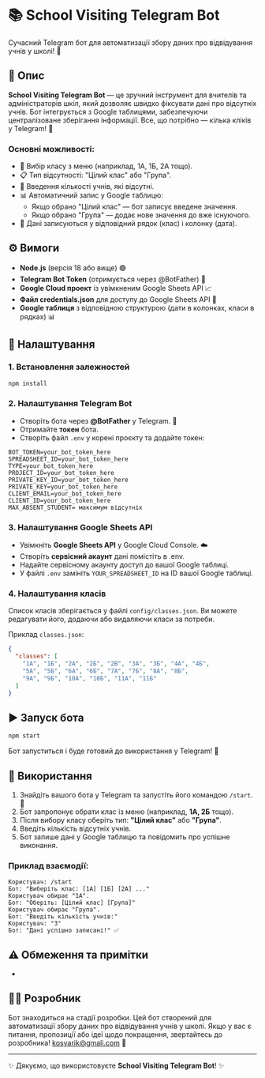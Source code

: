 # 📚 School Visiting Telegram Bot

Сучасний Telegram бот для автоматизації збору даних про відвідування учнів у школі! 🚀

## 🌟 Опис

**School Visiting Telegram Bot** — це зручний інструмент для вчителів та адміністраторів шкіл, який дозволяє швидко фіксувати дані про відсутніх учнів. Бот інтегрується з Google таблицями, забезпечуючи централізоване зберігання інформації. Все, що потрібно — кілька кліків у Telegram! 📱

### Основні можливості:

- 🏫 Вибір класу з меню (наприклад, 1А, 1Б, 2А тощо).
- 📋 Тип відсутності: "Цілий клас" або "Група".
- 🔢 Введення кількості учнів, які відсутні.
- 📊 Автоматичний запис у Google таблицю:
  - Якщо обрано "Цілий клас" — бот записує введене значення.
  - Якщо обрано "Група" — додає нове значення до вже існуючого.
- 📅 Дані записуються у відповідний рядок (клас) і колонку (дата).

## ⚙️ Вимоги

- **Node.js** (версія 18 або вище) 🟢
- **Telegram Bot Token** (отримується через @BotFather) 📩
- **Google Cloud проект** із увімкненим Google Sheets API 📈
- **Файл credentials.json** для доступу до Google Sheets API 🔑
- **Google таблиця** з відповідною структурою (дати в колонках, класи в рядках) 📊

## 🚀 Налаштування

### 1. Встановлення залежностей

```bash
npm install
```

### 2. Налаштування Telegram Bot

- Створіть бота через **@BotFather** у Telegram. 🤖
- Отримайте **токен** бота.
- Створіть файл `.env` у корені проєкту та додайте токен:

```text
BOT_TOKEN=your_bot_token_here
SPREADSHEET_ID=your_bot_token_here
TYPE=your_bot_token_here
PROJECT_ID=your_bot_token_here
PRIVATE_KEY_ID=your_bot_token_here
PRIVATE_KEY=your_bot_token_here
CLIENT_EMAIL=your_bot_token_here
CLIENT_ID=your_bot_token_here
MAX_ABSENT_STUDENT= максимум відсутніх 
```

### 3. Налаштування Google Sheets API

- Увімкніть **Google Sheets API** у Google Cloud Console. ☁️
- Створіть **сервісний акаунт** дані помістіть в .env.
- Надайте сервісному акаунту доступ до вашої Google таблиці.
- У файлі `.env` замініть `YOUR_SPREADSHEET_ID` на ID вашої Google таблиці.

### 4. Налаштування класів

Список класів зберігається у файлі `config/classes.json`. Ви можете редагувати його, додаючи або видаляючи класи за потреби.

Приклад `classes.json`:

```json
{
  "classes": [
    "1А", "1Б", "2А", "2Б", "2В", "3А", "3Б", "4А", "4Б",
    "5А", "5Б", "6А", "6Б", "7А", "7Б", "8А", "8Б",
    "9А", "9Б", "10А", "10Б", "11А", "11Б"
  ]
}
```

## ▶️ Запуск бота

```bash
npm start
```

Бот запуститься і буде готовий до використання у Telegram! 🎉

## 📲 Використання

1. Знайдіть вашого бота у Telegram та запустіть його командою `/start`. 🚀
2. Бот запропонує обрати клас із меню (наприклад, **1А, 2Б** тощо).
3. Після вибору класу оберіть тип: **"Цілий клас"** або **"Група"**.
4. Введіть кількість відсутніх учнів.
5. Бот запише дані у Google таблицю та повідомить про успішне виконання.

### Приклад взаємодії:

```
Користувач: /start
Бот: "Виберіть клас: [1А] [1Б] [2А] ..."
Користувач обирає "1А".
Бот: "Оберіть: [Цілий клас] [Група]"
Користувач обирає "Група".
Бот: "Введіть кількість учнів:"
Користувач: "3"
Бот: "Дані успішно записані!" ✅
```

## ⚠️ Обмеження та примітки

- 

## 👨‍💻 Розробник
Бот знаходиться на стадії розробки.
Цей бот створений для автоматизації збору даних про відвідування учнів у школі. Якщо у вас є питання, пропозиції або ідеї щодо покращення, звертайтесь до розробника! kosyarik@gmali.com 📧

---

✨ Дякуємо, що використовуєте **School Visiting Telegram Bot**! ✨
